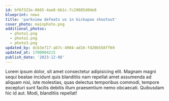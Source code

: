 ```yaml
---
id: bf6f323e-8665-4ae8-bb1c-7c29885d0de8
blueprint: news
title: 'parkview defeats us in kickapoo shootout'
cover_photo: mainphoto.png
additional_photos:
  - photo1.png
  - photo2.png
  - photo3.png
updated_by: dcb3e717-ab7c-4904-ad16-fd20b558ff69
updated_at: 1700004215
publish_date: '2023-12-08'
---
```

Lorem ipsum dolor, sit amet consectetur adipisicing elit. Magnam magni sequi beatae incidunt quis blanditiis nam repellat amet assumenda ad aliquam nisi, iste molestias, quas delectus temporibus commodi, tempore excepturi sunt facilis debitis illum praesentium nemo obcaecati. Quibusdam hic id aut. Modi, blanditiis repellat!
